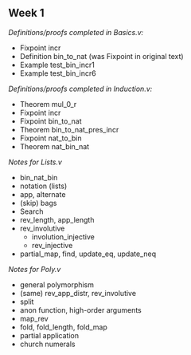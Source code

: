 ## Week 1

*Definitions/proofs completed in Basics.v:*
- Fixpoint incr
- Definition bin_to_nat (was Fixpoint in original text)
- Example test_bin_incr1
- Example test_bin_incr6

*Definitions/proofs completed in Induction.v:*
- Theorem mul_0_r
- Fixpoint incr
- Fixpoint bin_to_nat
- Theorem bin_to_nat_pres_incr
- Fixpoint nat_to_bin
- Theorem nat_bin_nat 

*Notes for Lists.v*
- bin_nat_bin
- notation (lists)
- app, alternate
- (skip) bags
- Search
- rev_length, app_length
- rev_involutive
  - involution_injective
  - rev_injective
- partial_map, find, update_eq, update_neq

*Notes for Poly.v*
- general polymorphism
- (same) rev_app_distr, rev_involutive 
- split
- anon function, high-order arguments
- map_rev
- fold, fold_length, fold_map
- partial application
- church numerals
